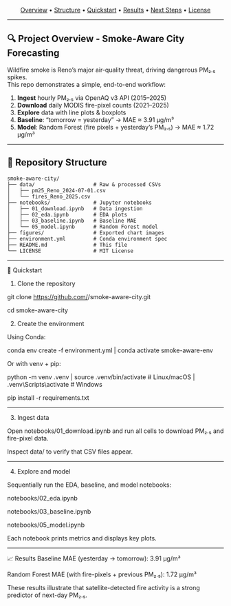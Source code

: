 <p align="center">
  <a href="#-project-overview">Overview</a> •
  <a href="#-repository-structure">Structure</a> •
  <a href="#%EF%B8%8F-quickstart">Quickstart</a> •
  <a href="#%F0%9F%93%88-results">Results</a> •
  <a href="#%F0%9F%94%A7-next-steps">Next Steps</a> •
  <a href="#%F0%9F%93%84-license">License</a>
</p>

---

## 🔍 Project Overview - Smoke‑Aware City Forecasting

Wildfire smoke is Reno’s major air-quality threat, driving dangerous PM₂.₅ spikes.  
This repo demonstrates a simple, end-to-end workflow:

1. **Ingest** hourly PM₂.₅ via OpenAQ v3 API (2015–2025)  
2. **Download** daily MODIS fire-pixel counts (2021–2025)  
3. **Explore** data with line plots & boxplots  
4. **Baseline**: “tomorrow = yesterday” → MAE ≈ 3.91 µg/m³  
5. **Model**: Random Forest (fire pixels + yesterday’s PM₂.₅) → MAE ≈ 1.72 µg/m³  

---

## 📂 Repository Structure

```text
smoke-aware-city/
├── data/                   # Raw & processed CSVs
│   ├── pm25_Reno_2024-07-01.csv
│   └── fires_Reno_2025.csv
├── notebooks/              # Jupyter notebooks
│   ├── 01_download.ipynb   # Data ingestion
│   ├── 02_eda.ipynb        # EDA plots
│   ├── 03_baseline.ipynb   # Baseline MAE
│   └── 05_model.ipynb      # Random Forest model
├── figures/                # Exported chart images
├── environment.yml         # Conda environment spec
├── README.md               # This file
└── LICENSE                 # MIT License
```
---

🚀 Quickstart


1. Clone the repository

git clone https://github.com/<your-username>/smoke-aware-city.git

cd smoke-aware-city

2. Create the environment


Using Conda:

conda env create -f environment.yml | conda activate smoke-aware-env

Or with venv + pip:

python -m venv .venv | source .venv/bin/activate  # Linux/macOS  | .venv\Scripts\activate    # Windows

pip install -r requirements.txt


---


3. Ingest data


Open notebooks/01_download.ipynb and run all cells to download PM₂.₅ and fire-pixel data.

Inspect data/ to verify that CSV files appear.

---

4. Explore and model


Sequentially run the EDA, baseline, and model notebooks:

notebooks/02_eda.ipynb

notebooks/03_baseline.ipynb

notebooks/05_model.ipynb

Each notebook prints metrics and displays key plots.


---


📈 Results
Baseline MAE (yesterday → tomorrow): 3.91 µg/m³

Random Forest MAE (with fire-pixels + previous PM₂.₅): 1.72 µg/m³

These results illustrate that satellite-detected fire activity is a strong predictor of next-day PM₂.₅.
